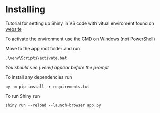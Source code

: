 # Installing

Tutorial for setting up Shiny in VS code with vitual enviroment found on 
[website](https://shiny.posit.co/py/docs/install-create-run.html#install)

To activate the environment use the CMD on Windows (not PowerShell)

Move to the app root folder and run
```
.\venv\Scripts\activate.bat
```
*You should see (.venv) appear before the prompt*

To install any dependencies run
```
py -m pip install -r requirements.txt
```

To run Shiny run
```
shiny run --reload --launch-browser app.py
```

